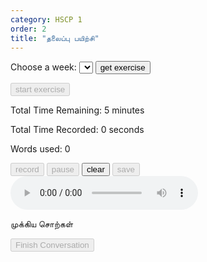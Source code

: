 ```yaml
---
category: HSCP 1
order: 2
title: "தலைப்பு பயிற்சி"
---
```

<script src="{{ site.baseurl }}/scripts/track.js"></script>
<script src="{{ site.baseurl }}/scripts/speech.js"></script>
<script src="{{ site.baseurl }}/scripts/taskHandler.js"></script>
 <label for="weeks">Choose a week:</label>
    <select id="weeks">
    </select>
<button id="exercise-btn" onclick="getStoryExercise()">get exercise</button>

<div class="story-container">
    <div id="topic-chat-container">
        <div>
            <p type="text" id="topicSelected"></p>
        </div>
        <button id="exercise-start-btn" disabled>start exercise</button>
        <div id="chatBox"></div>
        <div id="userInputTopic">
            <canvas id="waveform" width="400" height="100"></canvas>
            <p type="text" id="timeRemaining"> Total Time Remaining: 5 minutes </p>
            <p type="text" id="timeRecorded"> Total Time Recorded: 0 seconds </p>
            <p type="text" id="topic-score"> Words used: 0</p>
        </div>
        <div id="recordingIndicator" style="display: none;">
            <p style="color: red; font-weight: bold;" id="recordingStatus"> Recording</p>
            <p> Time Elapsed: <span id="elapsedTime">0</span> seconds</p>
        </div>
        <div id="audioPreview" style="display: none;">
        </div>
        <button id="story-start-btn" disabled>record</button>
        <button id="story-pause-btn" disabled>pause</button>
        <button id="story-clear-btn" >clear</button>
        <button id="story-send-btn" disabled>save</button>
        <audio id="audioPlayer" controls></audio>
    </div>
    <div id="topic-keywords-container">
    <!-- Key words will be dynamically inserted here. Show in a text box -->
        <p>முக்கிய சொற்கள்</p>
        <ul id="topic-keywords-list">
        </ul>
    </div>  
</div>

<button id="story-saveButton" disabled>Finish Conversation</button>
<div class="story-spinner" id="story-spinner"></div>
<script>
tracker();
</script>
<div id="tracker"></div>
<script src="{{ site.baseurl }}/scripts/topic_practice.js"></script>
